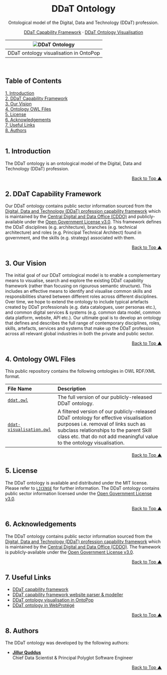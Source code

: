 <a name="readme-top"></a>
<div align="center">
<h1>DDaT Ontology</h1>
<p>Ontological model of the Digital, Data and Technology (DDaT) profession.</p>
<p><a href="https://ddat-capability-framework.service.gov.uk/" target="_blank">DDaT Capability Framework</a> · <a href="https://ontopop.com/ontologies/ddat" target="_blank">DDaT Ontology Visualisation</a></p>
</div>

| ![DDaT Ontology](static/images/screenshots/ddat-ontology-screenshot.png "DDaT Ontology") |
|:----------------------------------------------------------------------------------------:|
|                          DDaT ontology visualisation in OntoPop                          |
<br/>

## Table of Contents  
[1. Introduction](#introduction)<br/>
[2. DDaT Capability Framework](#ddat-capability-framework)<br/>
[3. Our Vision](#vision)<br/>
[4. Ontology OWL Files](#ontologies)<br/>
[5. License](#license)<br/>
[6. Acknowledgements](#acknowledgements)<br/>
[7. Useful Links](#useful-links)<br/>
[8. Authors](#authors)<br/>
<br/>

## <a name="introduction"></a>1. Introduction

The DDaT ontology is an ontological model of the Digital, Data and Technology (DDaT) profession. 

<p align="right"><a href="#readme-top">Back to Top &#9650;</a></p>

## <a name="ddat-capability-framework"></a>2. DDaT Capability Framework

Our DDaT ontology contains public sector information sourced from the [Digital, Data and Technology (DDaT) profession capability framework](https://ddat-capability-framework.service.gov.uk/) which is maintained by the [Central Digital and Data Office (CDDO)](https://www.gov.uk/government/organisations/central-digital-and-data-office) and publicly-available under the [Open Government License v3.0](https://www.nationalarchives.gov.uk/doc/open-government-licence/version/3/). This framework defines the DDaT disciplines (e.g. architecture), branches (e.g. technical architecture) and roles (e.g. Principal Technical Architect) found in government, and the skills (e.g. strategy) associated with them.

<p align="right"><a href="#readme-top">Back to Top &#9650;</a></p>

## <a name="vision"></a>3. Our Vision

The initial goal of our DDaT ontological model is to enable a complementary means to visualise, search and explore the existing DDaT capability framework (rather than focusing on rigourous semantic structure). This includes an effective means to identify and visualise common skills and responsibilities shared between different roles across different disciplines. Over time, we hope to extend the ontology to include typical artefacts created by DDaT professionals (e.g. data catalogues, user personas etc.), and common digital services & systems (e.g. common data model, common data platform, website, API etc.). Our ultimate goal is to develop an ontology that defines and describes the full range of contemporary disciplines, roles, skills, artefacts, services and systems that make up the DDaT profession across all relevant global industries in both the private and public sector.

<p align="right"><a href="#readme-top">Back to Top &#9650;</a></p>

## <a name="ontologies"></a>4. Ontology OWL Files

This public repository contains the following ontologies in OWL RDF/XML format.

File Name | Description
:--- | :---
[`ddat.owl`](ddat.owl) | The full version of our publicly-released DDaT ontology.
[`ddat-visualisation.owl`](ddat-visualisation.owl) | A filtered version of our publicly-released DDaT ontology for effective visualisation purposes i.e. removal of links such as subclass relationships to the parent Skill class etc. that do not add meaningful value to the ontology visualisation.

<p align="right"><a href="#readme-top">Back to Top &#9650;</a></p>

## <a name="license"></a>5. License

The DDaT ontology is available and distributed under the MIT license. Please refer to [`LICENSE`](https://github.com/hyperlearningai/ddat-ontology/blob/main/LICENSE) for further information. The DDaT ontology contains public sector information licensed under the [Open Government License v3.0](https://www.nationalarchives.gov.uk/doc/open-government-licence/version/3/).

<p align="right"><a href="#readme-top">Back to Top &#9650;</a></p>

## <a name="acknowledgements"></a>6. Acknowledgements

The DDaT ontology contains public sector information sourced from the [Digital, Data and Technology (DDaT) profession capability framework](https://ddat-capability-framework.service.gov.uk/) which is maintained by the [Central Digital and Data Office (CDDO)](https://www.gov.uk/government/organisations/central-digital-and-data-office). The framework is publicly-available under the [Open Government License v3.0](https://www.nationalarchives.gov.uk/doc/open-government-licence/version/3/). 

<p align="right"><a href="#readme-top">Back to Top &#9650;</a></p>

## <a name="useful-links"></a>7. Useful Links

* [DDaT capability framework](https://ddat-capability-framework.service.gov.uk/)
* [DDaT capability framework website parser & modeller](https://github.com/hyperlearningai/ddat-ontology-modeller)
* [DDaT ontology visualisation in OntoPop](https://ontopop.com/ontologies/ddat)
* [DDaT ontology in WebProtégé](https://webprotege.stanford.edu/#projects/a86cf6a3-c6f1-4dc8-a8db-b8be17e39736/edit/Classes)

<p align="right"><a href="#readme-top">Back to Top &#9650;</a></p>

## <a name="authors"></a>8. Authors

The DDaT ontology was developed by the following authors:

* **[Jillur Quddus](https://hyperlearning.ai/team/jillurquddus)**<br/>Chief Data Scientist & Principal Polyglot Software Engineer

<p align="right"><a href="#readme-top">Back to Top &#9650;</a></p>
